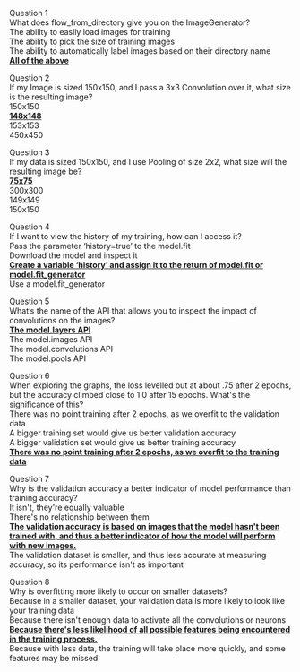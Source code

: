 
Question 1<br>
What does flow_from_directory give you on the ImageGenerator?<br>
The ability to easily load images for training<br>
The ability to pick the size of training images<br>
The ability to automatically label images based on their directory name<br>
<ins>**All of the above**</ins><br>

Question 2<br>
If my Image is sized 150x150, and I pass a 3x3 Convolution over it, what size is the resulting image?<br>
150x150<br>
<ins>**148x148**</ins><br>
153x153<br>
450x450<br>

Question 3<br>
If my data is sized 150x150, and I use Pooling of size 2x2, what size will the resulting image be?<br>
**<ins>75x75</ins>**<br>
300x300<br>
149x149<br>
150x150<br>

Question 4<br>
If I want to view the history of my training, how can I access it?<br>
Pass the parameter ‘history=true’ to the model.fit<br>
Download the model and inspect it<br>
**<ins>Create a variable ‘history’ and assign it to the return of model.fit or model.fit_generator</ins>**<br>
Use a model.fit_generator<br>

Question 5<br>
What’s the name of the API that allows you to inspect the impact of convolutions on the images?<br>
**<ins>The model.layers API</ins>**<br>
The model.images API<br>
The model.convolutions API<br>
The model.pools API<br>

Question 6<br>
When exploring the graphs, the loss levelled out at about .75 after 2 epochs, but the accuracy climbed close to 1.0 after 15 epochs. What's the significance of this?<br>
There was no point training after 2 epochs, as we overfit to the validation data<br>
A bigger training set would give us better validation accuracy<br>
A bigger validation set would give us better training accuracy<br>
**<ins>There was no point training after 2 epochs, as we overfit to the training data</ins>**<br>

Question 7<br>
Why is the validation accuracy a better indicator of model performance than training accuracy?<br>
It isn't, they're equally valuable<br>
There's no relationship between them<br>
<ins>**The validation accuracy is based on images that the model hasn't been trained with, and thus a better indicator of how the model will perform with new images.**</ins><br>
The validation dataset is smaller, and thus less accurate at measuring accuracy, so its performance isn't as important<br>

Question 8<br>
Why is overfitting more likely to occur on smaller datasets?<br>
Because in a smaller dataset, your validation data is more likely to look like your training data<br>
Because there isn't enough data to activate all the convolutions or neurons<br>
<ins>**Because there's less likelihood of all possible features being encountered in the training process.**</ins><br>
Because with less data, the training will take place more quickly, and some features may be missed<br>
